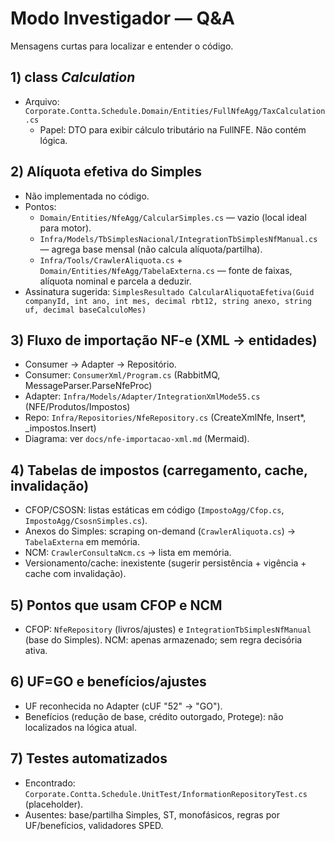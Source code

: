 # Modo Investigador — Q&A

Mensagens curtas para localizar e entender o código.

## 1) class *Calculation*
- Arquivo: `Corporate.Contta.Schedule.Domain/Entities/FullNfeAgg/TaxCalculation.cs`
  - Papel: DTO para exibir cálculo tributário na FullNFE. Não contém lógica.

## 2) Alíquota efetiva do Simples
- Não implementada no código.
- Pontos:
  - `Domain/Entities/NfeAgg/CalcularSimples.cs` — vazio (local ideal para motor).
  - `Infra/Models/TbSimplesNacional/IntegrationTbSimplesNfManual.cs` — agrega base mensal (não calcula alíquota/partilha).
  - `Infra/Tools/CrawlerAliquota.cs` + `Domain/Entities/NfeAgg/TabelaExterna.cs` — fonte de faixas, alíquota nominal e parcela a deduzir.
- Assinatura sugerida: `SimplesResultado CalcularAliquotaEfetiva(Guid companyId, int ano, int mes, decimal rbt12, string anexo, string uf, decimal baseCalculoMes)`

## 3) Fluxo de importação NF-e (XML → entidades)
- Consumer → Adapter → Repositório.
- Consumer: `ConsumerXml/Program.cs` (RabbitMQ, MessageParser.ParseNfeProc)
- Adapter: `Infra/Models/Adapter/IntegrationXmlMode55.cs` (NFE/Produtos/Impostos)
- Repo: `Infra/Repositories/NfeRepository.cs` (CreateXmlNfe, Insert*, _impostos.Insert)
- Diagrama: ver `docs/nfe-importacao-xml.md` (Mermaid).

## 4) Tabelas de impostos (carregamento, cache, invalidação)
- CFOP/CSOSN: listas estáticas em código (`ImpostoAgg/Cfop.cs`, `ImpostoAgg/CsosnSimples.cs`).
- Anexos do Simples: scraping on-demand (`CrawlerAliquota.cs`) → `TabelaExterna` em memória.
- NCM: `CrawlerConsultaNcm.cs` → lista em memória.
- Versionamento/cache: inexistente (sugerir persistência + vigência + cache com invalidação).

## 5) Pontos que usam CFOP e NCM
- CFOP: `NfeRepository` (livros/ajustes) e `IntegrationTbSimplesNfManual` (base do Simples). NCM: apenas armazenado; sem regra decisória ativa.

## 6) UF=GO e benefícios/ajustes
- UF reconhecida no Adapter (cUF "52" → "GO").
- Benefícios (redução de base, crédito outorgado, Protege): não localizados na lógica atual.

## 7) Testes automatizados
- Encontrado: `Corporate.Contta.Schedule.UnitTest/InformationRepositoryTest.cs` (placeholder).
- Ausentes: base/partilha Simples, ST, monofásicos, regras por UF/benefícios, validadores SPED.
